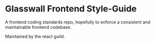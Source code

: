 # Glasswall Frontend Style-Guide
A frontend coding standards repo, hopefully to enforce a consistent and maintainable frontend codebase.

Maintained by the react guild.
